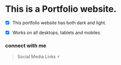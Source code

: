 # This is a Portfolio website.

- [x] This portfolio website has both dark and light.
       


- [x] Works on all desktops, tablets and mobiles



### connect with me
 > Social Media Links ⚡    
